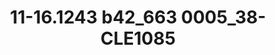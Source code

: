 ---
title: 11-16.1243 b42_663 0005_38-CLE1085
image: 11-16.1243 b42_663 0005_38-CLE1085.jpg
brand: outlet-sposo
layout: vestito
---